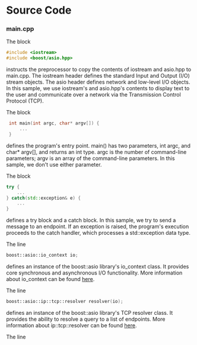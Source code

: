 # Source Code

### main.cpp

The block

```cpp
#include <iostream>
#include <boost/asio.hpp>
```

instructs the preprocessor to copy the contents of iostream and asio.hpp to main.cpp. The iostream header defines the standard Input and Output (I/O) stream objects. The asio header defines network and low-level I/O objects. In this sample, we use iostream's and asio.hpp's contents to display text to the user and communicate over a network via the Transmission Control Protocol (TCP).

The block

```cpp
 int main(int argc, char* argv[]) {
     ...
 }
```

defines the program's entry point. main() has two parameters, int argc, and char* argv[], and returns an int type. argc is the number of command-line parameters; argv is an array of the command-line parameters. In this sample, we don't use either parameter.

The block

```cpp
try {
    ...
} catch(std::exception& e) {
    ...
}
```

defines a try block and a catch block. In this sample, we try to send a message to an endpoint. If an exception is raised, the program's execution proceeds to the catch handler, which processes a std::exception data type.

The line

```cpp
boost::asio::io_context io;
```

defines an instance of the boost::asio library's io_context class. It provides core synchronous and asynchronous I/O functionality. More information about io_context can be found [here](https://www.boost.org/doc/libs/1_70_0/doc/html/boost_asio/reference/io_context.html).

The line

```cpp
boost::asio::ip::tcp::resolver resolver(io);
```

defines an instance of the boost::asio library's TCP resolver class. It provides the ability to resolve a query to a list of endpoints. More information about ip::tcp::resolver can be found [here](https://www.boost.org/doc/libs/1_70_0/doc/html/boost_asio/reference/ip__tcp/resolver.html).

The line

```cpp

```